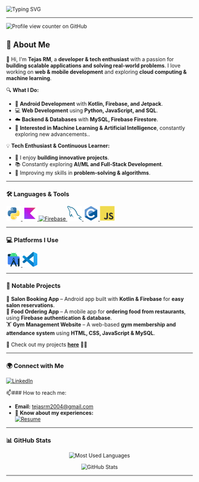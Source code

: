 ![Typing SVG](https://readme-typing-svg.demolab.com?font=Fira+Code&size=30&duration=7000&pause=2000&color=FFFFFF&background=0d1117&center=true&vCenter=true&width=600&lines=%F0%9F%91%8B+Hi+there%2C+I'm+Tejas+RM)

---

![Profile view counter on GitHub](https://komarev.com/ghpvc/?username=tejas2913)

## 🚀 About Me  

👋 Hi, I'm **Tejas RM**, a **developer & tech enthusiast** with a passion for **building scalable applications and solving real-world problems**. I love working on **web & mobile development** and exploring **cloud computing & machine learning**.  

🔍 **What I Do:**  
- 📱 **Android Development** with **Kotlin, Firebase, and Jetpack**.  
- 💻 **Web Development** using **Python, JavaScript, and SQL**.  
- ☁️ **Backend & Databases** with **MySQL, Firebase Firestore**.  
- 🤖 **Interested in Machine Learning & Artificial Intelligence**, constantly exploring new advancements..  

💡 **Tech Enthusiast & Continuous Learner:**  
- 🚀 I enjoy **building innovative projects**.  
- 📚 Constantly exploring **AI/ML and Full-Stack Development**.  
- 🎯 Improving my skills in **problem-solving & algorithms**.  

---

### 🛠️ Languages & Tools  

<p align="left">
    <a href="https://www.python.org/" target="_blank">
        <img src="https://raw.githubusercontent.com/devicons/devicon/master/icons/python/python-original.svg" alt="Python" width="40" height="40" />
    </a>
    <a href="https://kotlinlang.org/" target="_blank">
        <img src="https://raw.githubusercontent.com/devicons/devicon/master/icons/kotlin/kotlin-original.svg" alt="Kotlin" width="40" height="40" />
    </a>
    <a href="https://firebase.google.com/" target="_blank">
        <img src="https://www.vectorlogo.zone/logos/firebase/firebase-icon.svg" alt="Firebase" width="40" height="40" />
    </a>
    <a href="https://www.mysql.com/" target="_blank">
        <img src="https://raw.githubusercontent.com/devicons/devicon/master/icons/mysql/mysql-original.svg" alt="MySQL" width="40" height="40" />
    </a>
    <a href="https://www.cprogramming.com/" target="_blank">
        <img src="https://raw.githubusercontent.com/devicons/devicon/master/icons/c/c-original.svg" alt="C" width="40" height="40" />
    </a>
    <a href="https://developer.mozilla.org/en-US/docs/Web/JavaScript" target="_blank">
        <img src="https://raw.githubusercontent.com/devicons/devicon/master/icons/javascript/javascript-original.svg" alt="JavaScript" width="40" height="40" />
    </a>
</p>

---

### 💻 Platforms I Use  

<p align="left">
    <a href="https://developer.android.com/studio" target="_blank">
        <img src="https://raw.githubusercontent.com/devicons/devicon/master/icons/androidstudio/androidstudio-original.svg" alt="Android Studio" width="40" height="40" />
    </a>
    <a href="https://code.visualstudio.com/" target="_blank">
        <img src="https://raw.githubusercontent.com/devicons/devicon/master/icons/vscode/vscode-original.svg" alt="VS Code" width="40" height="40" />
    </a>
</p>

---

### 📜 Notable Projects  

🚀 **Salon Booking App** – Android app built with **Kotlin & Firebase** for **easy salon reservations**.  
🍔 **Food Ordering App** – A mobile app for **ordering food from restaurants**, using **Firebase authentication & database**.  
🏋️ **Gym Management Website** – A web-based **gym membership and attendance system** using **HTML, CSS, JavaScript & MySQL**.  

📌 Check out my projects **[here](https://github.com/Tejas2913?tab=repositories)** 👨‍💻  

---

### 🌍 Connect with Me  

<p align="left">
    <a href="https://www.linkedin.com/in/tejas-rm-70205a24b" target="_blank">
        <img src="https://img.shields.io/badge/LinkedIn-0072b1?style=for-the-badge&logo=LinkedIn" alt="LinkedIn" />
    </a>
</p>

📫### How to reach me:  
- **Email:** [tejasrm2004@gmail.com](mailto:tejasrm2004@gmail.com)  
- 📄 **Know about my experiences:**  
  <a href="https://drive.google.com/file/d/16AfPs29kIdcF9h4CoUYrngFyhiX8bBud/view?usp=drive_link" target="_blank"><img src="https://img.shields.io/badge/My%20Resume-000000?style=for-the-badge" alt="Resume" /></a>  

---

### 📊 GitHub Stats  

<p align="center">
    <img src="https://github-readme-stats.vercel.app/api/top-langs?username=tejas2913&show_icons=true&locale=en&layout=compact" alt="Most Used Languages" />
</p>

<p align="center">
    <img src="https://github-readme-stats.vercel.app/api?username=tejas2913&show_icons=true&locale=en" alt="GitHub Stats" />
</p>

---
